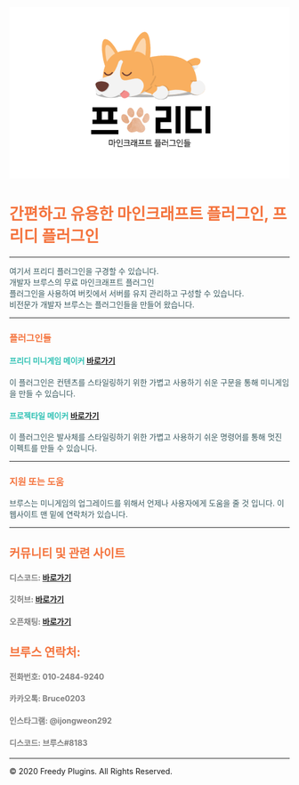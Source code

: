 <!-- .slide: data-background="./image1.png" -->
<link rel="icon" href="/favicon.ico" />

![image](FreedyPlugins.png)

# <font color='#F4733D'>간편하고 유용한 마인크래프트 플러그인, 프리디 플러그인</font>

***

<font color='#38595E'>여기서 프리디 플러그인을 구경할 수 있습니다.</font>  
<font color='#38595E'>개발자 브루스의 무료 마인크래프트 플러그인</font>  
<font color='#38595E'>플러그인을 사용하여 버킷에서 서버를 유지 관리하고 구성할 수 있습니다.</font>  
<font color='#38595E'>비전문가 개발자 브루스는 플러그인들을 만들어 왔습니다. </font>  

***

### <font color='#F4733D'>플러그인들</font>

#### <font color='#2CC0B3'>프리디 미니게임 메이커</font> [바로가기](./FreedyMinigameMaker)
<font color='#38595E'>이 플러그인은 컨텐츠를 스타일링하기 위한 가볍고 사용하기 쉬운 구문을 통해 미니게임을 만들 수 있습니다.</font>

#### <font color='#2CC0B3'>프로젝타일 메이커</font> [바로가기](./ProjectileMaker)
<font color='#38595E'>이 플러그인은 발사체를 스타일링하기 위한 가볍고 사용하기 쉬운 명령어를 통해 멋진 이펙트를 만들 수 있습니다.</font>

***

### <font color='#F4733D'>지원 또는 도움</font>
<font color='#38595E'>브루스는 미니게임의 업그레이드를 위해서 언제나 사용자에게 도움을 줄 것 입니다. 이 웹사이트 맨 밑에 연락처가 있습니다.</font>

***

## <font color='#F4733D'>커뮤니티 및 관련 사이트</font>

#### <font color='gray'>디스코드: </font> [바로가기](https://discord.gg/xej5Ut3)
#### <font color='gray'>깃허브: </font> [바로가기](https://github.com/FreedyPlugins)
#### <font color='gray'>오픈채팅: </font> [바로가기](https://open.kakao.com/o/gzol3Qeb)  

## <font color='#F4733D'>브루스 연락처:</font>

#### <font color='gray'>전화번호: 010-2484-9240</font>
#### <font color='gray'>카카오톡: Bruce0203</font>
#### <font color='gray'>인스타그램: @ijongweon292</font>
#### <font color='gray'>디스코드: 브루스#8183</font>

***

© 2020 Freedy Plugins. All Rights Reserved.
